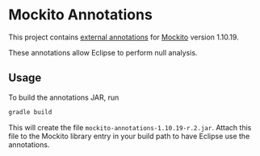 # Mockito Annotations

This project contains [external annotations](https://wiki.eclipse.org/JDT_Core/Null_Analysis/External_Annotations) for
[Mockito](http://site.mockito.org/) version 1.10.19.

These annotations allow Eclipse to perform null analysis.

## Usage

To build the annotations JAR, run

```bash
gradle build
```

This will create the file `mockito-annotations-1.10.19-r.2.jar`. Attach this file to the
Mockito library entry in your build path to have Eclipse use the annotations.